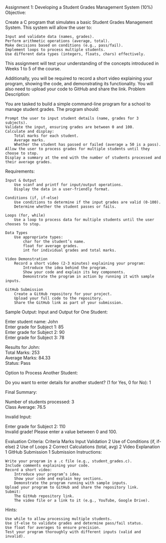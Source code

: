 Assignment 1: Developing a Student Grades Management System (10%)
Objective:

Create a C program that simulates a basic Student Grades Management System. This system will allow the user to:

    Input and validate data (names, grades).
    Perform arithmetic operations (average, total).
    Make decisions based on conditions (e.g., pass/fail).
    Implement loops to process multiple students.
    Use different data types (integers, floats, chars) effectively.

This assignment will test your understanding of the concepts introduced in Weeks 1 to 5 of the course.

Additionally, you will be required to record a short video explaining your program, showing the code, and demonstrating its functionality. You will also need to upload your code to GitHub and share the link.
Problem Description:

You are tasked to build a simple command-line program for a school to manage student grades. The program should:

    Prompt the user to input student details (name, grades for 3 subjects).
    Validate the input, ensuring grades are between 0 and 100.
    Calculate and display:
        Total marks for each student.
        Average marks.
        Whether the student has passed or failed (average ≥ 50 is a pass).
    Allow the user to process grades for multiple students until they choose to stop.
    Display a summary at the end with the number of students processed and their average grades.

Requirements:

    Input & Output
        Use scanf and printf for input/output operations.
        Display the data in a user-friendly format.

    Conditions (if, if-else)
        Use conditions to determine if the input grades are valid (0-100).
        Determine whether the student passes or fails.

    Loops (for, while)
        Use a loop to process data for multiple students until the user chooses to stop.

    Data Types
        Use appropriate types:
            char for the student’s name.
            float for average grades.
            int for individual grades and total marks.

    Video Demonstration
        Record a short video (2-3 minutes) explaining your program:
            Introduce the idea behind the program.
            Show your code and explain its key components.
            Demonstrate the program in action by running it with sample inputs.

    GitHub Submission
        Create a GitHub repository for your project.
        Upload your full code to the repository.
        Share the GitHub link as part of your submission.

Sample Output:
Input and Output for One Student:

Enter student name: John  
Enter grade for Subject 1: 85  
Enter grade for Subject 2: 90  
Enter grade for Subject 3: 78  

Results for John:  
Total Marks: 253  
Average Marks: 84.33  
Status: Pass  

Option to Process Another Student:

Do you want to enter details for another student? (1 for Yes, 0 for No): 1  

Final Summary:

Number of students processed: 3  
Class Average: 76.5  

Invalid Input:

Enter grade for Subject 2: 110  
Invalid grade! Please enter a value between 0 and 100.  

Evaluation Criteria:
Criteria 	Marks
Input Validation 	2
Use of Conditions (if, if-else) 	2
Use of Loops 	2
Correct Calculations (total, avg) 	2
Video Explanation 	1
GitHub Submission 	1
Submission Instructions:

    Write your program in a .c file (e.g., student_grades.c).
    Include comments explaining your code.
    Record a short video:
        Introduce your program’s idea.
        Show your code and explain key sections.
        Demonstrate the program running with sample inputs.
    Upload your program to GitHub and share the repository link.
    Submit:
        The GitHub repository link.
        The video file or a link to it (e.g., YouTube, Google Drive).

Hints:

    Use while to allow processing multiple students.
    Use if-else to validate grades and determine pass/fail status.
    Use float for averages to ensure precision.
    Test your program thoroughly with different inputs (valid and invalid).
